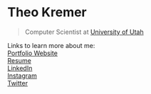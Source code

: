 # **Theo Kremer**

> Computer Scientist at [University of Utah](https://pages.github.com/)

Links to learn more about me:<br/>
[Portfolio Website](https://ttkremer.com/)<br/>
[Resume](https://www.instagram.com/theo.kremer/)<br/>
[LinkedIn](https://www.linkedin.com/in/ttkremer/)<br/>
[Instagram](https://www.instagram.com/theo.kremer/)<br/>
[Twitter](https://twitter.com/TeedsTK)<br/>

